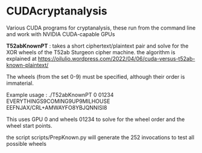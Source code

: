# CUDAcryptanalysis

Various CUDA programs for cryptanalysis, these run from the command line and work with NVIDIA CUDA-capable GPUs

<b>T52abKnownPT</b> : takes a short ciphertext/plaintext pair and solve for the XOR wheels of the T52ab Sturgeon cipher machine.  the algorithm is explained at https://oilulio.wordpress.com/2022/04/06/cuda-versus-t52ab-known-plaintext/

The wheels (from the set 0-9) must be specified, although their order is immaterial.

Example usage : ./T52abKnownPT 0 01234 EVERYTHINGS9COMING9UP9MILHOUSE EEFNJAX/CRL+AMWAYFO8YBJQNNISI8

This uses GPU 0 and wheels 01234 to solve for the wheel order and the wheel start points.

the script scripts/PrepKnown.py will generate the 252 invocations to test all possible wheels
